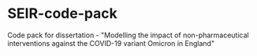 # SEIR-code-pack
Code pack for dissertation - "Modelling the impact of non-pharmaceutical interventions against the COVID-19 variant Omicron in England"
